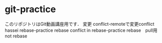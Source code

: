 # git-practice
このリポジトリはGit動画講座用です．
変更
conflict-remoteで変更conflict hassei
rebase-practice
rebase conflict in rebase-practice
rebase　pull用
not rebase
